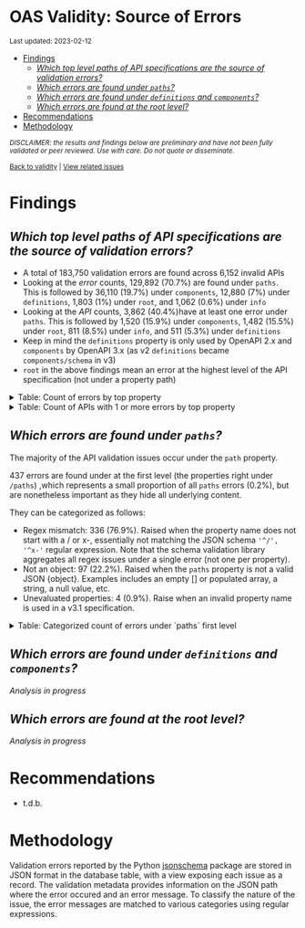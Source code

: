 OAS Validity: Source of Errors
================
<sup>Last updated: 2023-02-12</sup>

- <a href="#findings" id="toc-findings">Findings</a>
  - <a
    href="#which-top-level-paths-of-api-specifications-are-the-source-of-validation-errors"
    id="toc-which-top-level-paths-of-api-specifications-are-the-source-of-validation-errors"><em>Which
    top level paths of API specifications are the source of validation
    errors?</em></a>
  - <a href="#which-errors-are-found-under-paths"
    id="toc-which-errors-are-found-under-paths"><em>Which errors are found
    under <code>paths</code>?</em></a>
  - <a href="#which-errors-are-found-under-definitions-and-components"
    id="toc-which-errors-are-found-under-definitions-and-components"><em>Which
    errors are found under <code>definitions</code> and
    <code>components</code>?</em></a>
  - <a href="#which-errors-are-found-at-the-root-level"
    id="toc-which-errors-are-found-at-the-root-level"><em>Which errors are
    found at the root level?</em></a>
- <a href="#recommendations" id="toc-recommendations">Recommendations</a>
- <a href="#methodology" id="toc-methodology">Methodology</a>

<sup>*DISCLAIMER: the results and findings below are preliminary and
have not been fully validated or peer reviewed. Use with care. Do not
quote or disseminate.*</sup>

<sup>[Back to validity](oas_validity.md) \| [View related
issues](https://github.com/postman-open-technologies/knowledge-base/labels/oas%3Avalidity)</sup>

# Findings

## *Which top level paths of API specifications are the source of validation errors?*

- A total of 183,750 validation errors are found across 6,152 invalid
  APIs
- Looking at the *error* counts, 129,892 (70.7%) are found under
  `paths`. This is followed by 36,110 (19.7%) under `components`, 12,880
  (7%) under `definitions`, 1,803 (1%) under `root`, and 1,062 (0.6%)
  under `info`
- Looking at the *API* counts, 3,862 (40.4%)have at least one error
  under `paths`. This is followed by 1,520 (15.9%) under `components`,
  1,482 (15.5%) under `root`, 811 (8.5%) under `info`, and 511 (5.3%)
  under `definitions`
- Keep in mind the `definitions` property is only used by OpenAPI 2.x
  and `components` by OpenAPI 3.x (as v2 `definitions` became
  `components/schema` in v3)
- `root` in the above findings mean an error at the highest level of the
  API specification (not under a property path)

<details>
<summary>
Table: Count of errors by top property
</summary>

| path                |      n |       pct |
|:--------------------|-------:|----------:|
| paths               | 129892 | 0.7068952 |
| components          |  36110 | 0.1965170 |
| definitions         |  12880 | 0.0700952 |
| root                |   1803 | 0.0098122 |
| info                |   1062 | 0.0057796 |
| tags                |    523 | 0.0028463 |
| servers             |    412 | 0.0022422 |
| host                |    212 | 0.0011537 |
| securityDefinitions |    205 | 0.0011156 |
| basePath            |    200 | 0.0010884 |
| security            |    125 | 0.0006803 |
| responses           |     76 | 0.0004136 |
| schemes             |     74 | 0.0004027 |
| parameters          |     69 | 0.0003755 |
| produces            |     53 | 0.0002884 |
| externalDocs        |     27 | 0.0001469 |
| openapi             |     15 | 0.0000816 |
| consumes            |      8 | 0.0000435 |
| swagger             |      4 | 0.0000218 |

</details>
<details>
<summary>
Table: Count of APIs with 1 or more errors by top property
</summary>

| path                |    n |       pct |
|:--------------------|-----:|----------:|
| paths               | 3862 | 0.4036371 |
| components          | 1520 | 0.1588629 |
| root                | 1482 | 0.1548913 |
| info                |  811 | 0.0847617 |
| definitions         |  511 | 0.0534072 |
| servers             |  354 | 0.0369983 |
| host                |  212 | 0.0221572 |
| basePath            |  200 | 0.0209030 |
| securityDefinitions |  166 | 0.0173495 |
| security            |  123 | 0.0128554 |
| tags                |  104 | 0.0108696 |
| schemes             |   71 | 0.0074206 |
| produces            |   53 | 0.0055393 |
| parameters          |   32 | 0.0033445 |
| externalDocs        |   21 | 0.0021948 |
| responses           |   19 | 0.0019858 |
| openapi             |   15 | 0.0015677 |
| consumes            |    8 | 0.0008361 |
| swagger             |    4 | 0.0004181 |

</details>

## *Which errors are found under `paths`?*

The majority of the API validation issues occur under the `path`
property.

437 errors are found under at the first level (the properties right
under `/paths`) ,which represents a small proportion of all `paths`
errors (0.2%), but are nonetheless important as they hide all underlying
content.

They can be categorized as follows:

- Regex mismatch: 336 (76.9%). Raised when the property name does not
  start with a / or x-, essentially not matching the JSON schema
  `'^/', '^x-'` regular expression. Note that the schema validation
  library aggregates all regex issues under a single error (not one per
  property).
- Not an object: 97 (22.2%). Raised when the `paths` property is not a
  valid JSON {object}. Examples includes an empty \[\] or populated
  array, a string, a null value, etc.
- Unevaluated properties: 4 (0.9%). Raise when an invalid property name
  is used in a v3.1 specification.

<details>
<summary>
Table: Categorized count of errors under `paths` first level
</summary>

| category |   n |       pct |
|:---------|----:|----------:|
| REGEX    | 336 | 0.7688787 |
| NOTOBJ   |  97 | 0.2219680 |
| UNEVAL   |   4 | 0.0091533 |

</details>

## *Which errors are found under `definitions` and `components`?*

*Analysis in progress*

## *Which errors are found at the root level?*

*Analysis in progress*

# Recommendations

- t.d.b.

# Methodology

Validation errors reported by the Python
[jsonschema](https://github.com/python-jsonschema/jsonschema) package
are stored in JSON format in the database table, with a view exposing
each issue as a record. The validation metadata provides information on
the JSON path where the error occured and an error message. To classify
the nature of the issue, the error messages are matched to various
categories using regular expressions.
